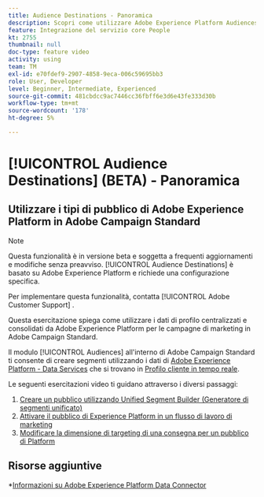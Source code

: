 ```yaml
---
title: Audience Destinations - Panoramica
description: Scopri come utilizzare Adobe Experience Platform Audiences in Adobe Campaign Standard
feature: Integrazione del servizio core People
kt: 2755
thumbnail: null
doc-type: feature video
activity: using
team: TM
exl-id: e70fdef9-2907-4858-9eca-006c59695bb3
role: User, Developer
level: Beginner, Intermediate, Experienced
source-git-commit: 481cbdcc9ac7446cc36fbff6e3d6e43fe333d30b
workflow-type: tm+mt
source-wordcount: '178'
ht-degree: 5%

---
```


# [!UICONTROL Audience Destinations] (BETA) - Panoramica

## Utilizzare i tipi di pubblico di Adobe Experience Platform in Adobe Campaign Standard

>[!NOTE]
>
>Questa funzionalità è in versione beta e soggetta a frequenti aggiornamenti e modifiche senza preavviso. [!UICONTROL Audience Destinations] è basato su Adobe Experience Platform e richiede una configurazione specifica.
>
>Per implementare questa funzionalità, contatta [!UICONTROL Adobe Customer Support] .


Questa esercitazione spiega come utilizzare i dati di profilo centralizzati e consolidati da Adobe Experience Platform per le campagne di marketing in Adobe Campaign Standard.

Il modulo [!UICONTROL Audiences] all&#39;interno di Adobe Campaign Standard ti consente di creare segmenti utilizzando i dati di [Adobe Experience Platform - Data Services](https://www.adobe.io/apis/experienceplatform/home/services.html) che si trovano in [Profilo cliente in tempo reale](https://experienceleague.adobe.com/docs/platform-learn/tutorials/profiles/understanding-the-real-time-customer-profile.html?lang=en).

Le seguenti esercitazioni video ti guidano attraverso i diversi passaggi:

1. [Creare un pubblico utilizzando Unified Segment Builder (Generatore di segmenti unificato)](/help/profiles-and-audiences/audience-destinations/creating-audiences-using-segment-builder.md)
2. [Attivare il pubblico di Experience Platform in un flusso di lavoro di marketing](/help/profiles-and-audiences/audience-destinations/activating-aep-audiences.md)
3. [Modificare la dimensione di targeting di una consegna per un pubblico di Platform](/help/profiles-and-audiences/audience-destinations/changing-targeting-dimension.md)

## Risorse aggiuntive

*[Informazioni su Adobe Experience Platform Data Connector](/help/administrating/adobe-experience-platform-data-connector/understanding-the-adobe-experience-platform-data-connector.md)
